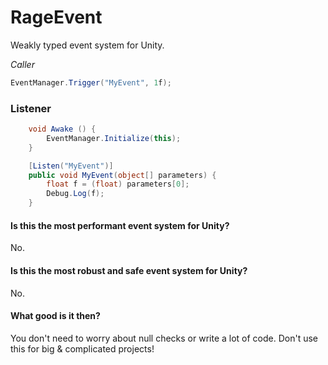 RageEvent
=========

Weakly typed event system for Unity.

*Caller*
```C#
EventManager.Trigger("MyEvent", 1f);
```

### Listener
```C#
	void Awake () {
		EventManager.Initialize(this);
	}

	[Listen("MyEvent")]
	public void MyEvent(object[] parameters) {
		float f = (float) parameters[0];
		Debug.Log(f);
	}
```

#### Is this the most performant event system for Unity?

No.

#### Is this the most robust and safe event system for Unity?

No.

#### What good is it then?

You don't need to worry about null checks or write a lot of code. Don't use this for big & complicated projects!

